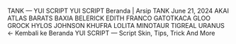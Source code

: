 TANK — YUI SCRIPT
YUI SCRIPT
Beranda
|
Arsip
TANK
June 21, 2024
AKAI
ATLAS
BARATS
BAXIA
BELERICK
EDITH
FRANCO
GATOTKACA
GLOO
GROCK
HYLOS
JOHNSON
KHUFRA
LOLITA
MINOTAUR
TIGREAL
URANUS
← Kembali ke Beranda
YUI SCRIPT — Script Skin, Tips, Trick And More